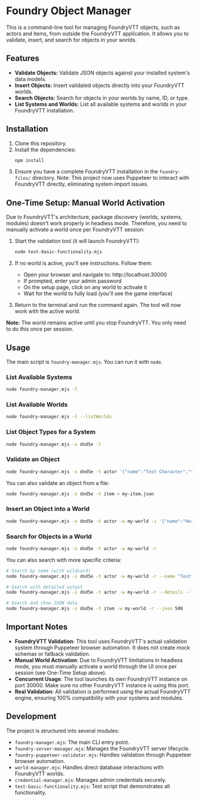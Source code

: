 # Foundry Object Manager

This is a command-line tool for managing FoundryVTT objects, such as actors and items, from outside the FoundryVTT application. It allows you to validate, insert, and search for objects in your worlds.

## Features

- **Validate Objects:** Validate JSON objects against your installed system's data models.
- **Insert Objects:** Insert validated objects directly into your FoundryVTT worlds.
- **Search Objects:** Search for objects in your worlds by name, ID, or type.
- **List Systems and Worlds:** List all available systems and worlds in your FoundryVTT installation.

## Installation

1.  Clone this repository.
2.  Install the dependencies:
    ```bash
    npm install
    ```
3.  Ensure you have a complete FoundryVTT installation in the `foundry-files/` directory.
    Note: This project now uses Puppeteer to interact with FoundryVTT directly, eliminating system import issues.

## One-Time Setup: Manual World Activation

Due to FoundryVTT's architecture, package discovery (worlds, systems, modules) doesn't work properly in headless mode. Therefore, you need to manually activate a world once per FoundryVTT session:

1. Start the validation tool (it will launch FoundryVTT):
   ```bash
   node test-basic-functionality.mjs
   ```

2. If no world is active, you'll see instructions. Follow them:
   - Open your browser and navigate to: http://localhost:30000
   - If prompted, enter your admin password
   - On the setup page, click on any world to activate it
   - Wait for the world to fully load (you'll see the game interface)

3. Return to the terminal and run the command again. The tool will now work with the active world.

**Note:** The world remains active until you stop FoundryVTT. You only need to do this once per session.

## Usage

The main script is `foundry-manager.mjs`. You can run it with `node`.

### List Available Systems

```bash
node foundry-manager.mjs -l
```

### List Available Worlds

```bash
node foundry-manager.mjs -l --listWorlds
```

### List Object Types for a System

```bash
node foundry-manager.mjs -s dnd5e -l
```

### Validate an Object

```bash
node foundry-manager.mjs -s dnd5e -t actor '{"name":"Test Character","type":"character"}'
```

You can also validate an object from a file:

```bash
node foundry-manager.mjs -s dnd5e -t item < my-item.json
```

### Insert an Object into a World

```bash
node foundry-manager.mjs -s dnd5e -t actor -w my-world -i '{"name":"Hero","type":"character"}'
```

### Search for Objects in a World

```bash
node foundry-manager.mjs -s dnd5e -t actor -w my-world -r
```

You can also search with more specific criteria:

```bash
# Search by name (with wildcard)
node foundry-manager.mjs -s dnd5e -t actor -w my-world -r --name "Test*"

# Search with detailed output
node foundry-manager.mjs -s dnd5e -t actor -w my-world -r --details --limit 5

# Search and show JSON data
node foundry-manager.mjs -s dnd5e -t item -w my-world -r --json 500
```

## Important Notes

- **FoundryVTT Validation**: This tool uses FoundryVTT's actual validation system through Puppeteer browser automation. It does not create mock schemas or fallback validation.
- **Manual World Activation**: Due to FoundryVTT limitations in headless mode, you must manually activate a world through the UI once per session (see One-Time Setup above).
- **Concurrent Usage**: The tool launches its own FoundryVTT instance on port 30000. Make sure no other FoundryVTT instance is using this port.
- **Real Validation**: All validation is performed using the actual FoundryVTT engine, ensuring 100% compatibility with your systems and modules.

## Development

The project is structured into several modules:

-   `foundry-manager.mjs`: The main CLI entry point.
-   `foundry-server-manager.mjs`: Manages the FoundryVTT server lifecycle.
-   `foundry-puppeteer-validator.mjs`: Handles validation through Puppeteer browser automation.
-   `world-manager.mjs`: Handles direct database interactions with FoundryVTT worlds.
-   `credential-manager.mjs`: Manages admin credentials securely.
-   `test-basic-functionality.mjs`: Test script that demonstrates all functionality.
